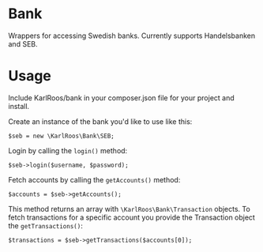 Bank
====

Wrappers for accessing Swedish banks. Currently supports Handelsbanken and SEB.

Usage
====

Include KarlRoos/bank in your composer.json file for your project and install.

Create an instance of the bank you'd like to use like this:

    $seb = new \KarlRoos\Bank\SEB;

Login by calling the `login()` method:

    $seb->login($username, $password);

Fetch accounts by calling the `getAccounts()` method:

    $accounts = $seb->getAccounts();

This method returns an array with `\KarlRoos\Bank\Transaction` objects. To fetch transactions for a specific account you provide the Transaction object the `getTransactions()`:

    $transactions = $seb->getTransactions($accounts[0]);